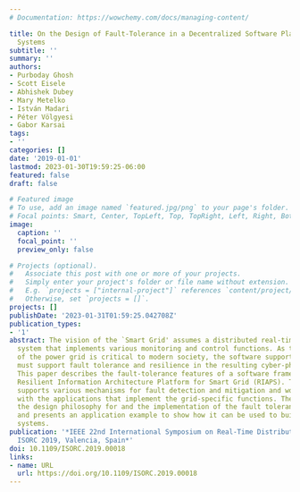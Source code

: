 ```yaml
---
# Documentation: https://wowchemy.com/docs/managing-content/

title: On the Design of Fault-Tolerance in a Decentralized Software Platform for Power
  Systems
subtitle: ''
summary: ''
authors:
- Purboday Ghosh
- Scott Eisele
- Abhishek Dubey
- Mary Metelko
- István Madari
- Péter Völgyesi
- Gabor Karsai
tags:
- ''
categories: []
date: '2019-01-01'
lastmod: 2023-01-30T19:59:25-06:00
featured: false
draft: false

# Featured image
# To use, add an image named `featured.jpg/png` to your page's folder.
# Focal points: Smart, Center, TopLeft, Top, TopRight, Left, Right, BottomLeft, Bottom, BottomRight.
image:
  caption: ''
  focal_point: ''
  preview_only: false

# Projects (optional).
#   Associate this post with one or more of your projects.
#   Simply enter your project's folder or file name without extension.
#   E.g. `projects = ["internal-project"]` references `content/project/deep-learning/index.md`.
#   Otherwise, set `projects = []`.
projects: []
publishDate: '2023-01-31T01:59:25.042708Z'
publication_types:
- '1'
abstract: The vision of the `Smart Grid' assumes a distributed real-time embedded
  system that implements various monitoring and control functions. As the reliability
  of the power grid is critical to modern society, the software supporting the grid
  must support fault tolerance and resilience in the resulting cyber-physical system.
  This paper describes the fault-tolerance features of a software framework called
  Resilient Information Architecture Platform for Smart Grid (RIAPS). The framework
  supports various mechanisms for fault detection and mitigation and works in concert
  with the applications that implement the grid-specific functions. The paper discusses
  the design philosophy for and the implementation of the fault tolerance features
  and presents an application example to show how it can be used to build highly resilient
  systems.
publication: '*IEEE 22nd International Symposium on Real-Time Distributed Computing,
  ISORC 2019, Valencia, Spain*'
doi: 10.1109/ISORC.2019.00018
links:
- name: URL
  url: https://doi.org/10.1109/ISORC.2019.00018
---
```


